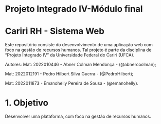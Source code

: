 # Projeto Integrado IV-Módulo final

# Cariri RH - Sistema Web
Este repositório consiste do desenvolvimento de uma aplicação web com foco na gestão de recursos humanos. Tal projeto é parte da disciplina de “Projeto Integrado IV” da Universidade Federal do Cariri (UFCA).

Autores:
Mat: 2022010446 - Abner Colman Mendonça - (@abnercoolman);

Mat: 2022012191 - Pedro Hilbert Silva Guerra - (@PedroHilbert);

Mat: 2022011873 - Emanohelly Pereira de Sousa - (@emanohelly).


# 1. Objetivo
Desenvolver uma plataforma, com foco na gestão de recursos humanos.
